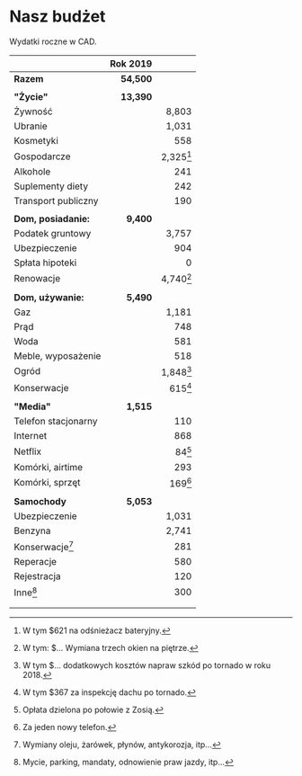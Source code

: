 # Nasz budżet

Wydatki roczne w CAD.

|                            | Rok 2019   |                     |
| ---                        | --:        | --:                 |
| **Razem**                  | **54,500** |                     |
|                            |            |                     |
| **"Życie"**                | **13,390** |                     |
| Żywność                    |            | 8,803               |
| Ubranie                    |            | 1,031               |
| Kosmetyki                  |            | 558                 |
| Gospodarcze                |            | 2,325[^gospodarcze] |
| Alkohole                   |            | 241                 |
| Suplementy diety           |            | 242                 |
| Transport publiczny        |            | 190                 |
|                            |            |                     |
| **Dom, posiadanie:**       | **9,400**  |                     |
| Podatek gruntowy           |            | 3,757               |
| Ubezpieczenie              |            | 904                 |
| Spłata hipoteki            |            | 0                   |
| Renowacje                  |            | 4,740[^renowacje]   |
|                            |            |                     |
| **Dom, używanie:**         | **5,490**  |                     |
| Gaz                        |            | 1,181               |
| Prąd                       |            | 748                 |
| Woda                       |            | 581                 |
| Meble, wyposażenie         |            | 518                 |
| Ogród                      |            | 1,848[^ogrod]       |
| Konserwacje                |            | 615[^konserwacje]   |
|                            |            |                     |
| **"Media"**                | **1,515**  |                     |
| Telefon stacjonarny        |            | 110                 |
| Internet                   |            | 868                 |
| Netflix                    |            | 84[^netflix]        |
| Komórki, airtime           |            | 293                 |
| Komórki, sprzęt            |            | 169[^komorkisprzet] |
|                            |            |                     |
| **Samochody**              | **5,053**  |                     |
| Ubezpieczenie              |            | 1,031               |
| Benzyna                    |            | 2,741               |
| Konserwacje[^samochodkons] |            | 281                 |
| Reperacje                  |            | 580                 |
| Rejestracja                |            | 120                 |
| Inne[^samochodinne]        |            | 300                 |
|                            |            |                     |
|                            |            |                     |



[^gospodarcze]: W tym $621 na odśnieżacz bateryjny.
[^ogrod]: W tym $... dodatkowych kosztów napraw szkód po tornado w roku 2018.
[^konserwacje]: W tym $367 za inspekcję dachu po tornado.
[^renowacje]: W tym: $... Wymiana trzech okien na piętrze.
[^netflix]: Opłata dzielona po połowie z Zosią.
[^komorkisprzet]: Za jeden nowy telefon.
[^samochodkons]: Wymiany oleju, żarówek, płynów, antykorozja, itp...
[^samochodinne]: Mycie, parking, mandaty, odnowienie praw jazdy, itp...

